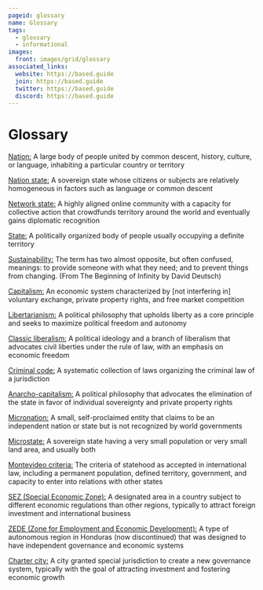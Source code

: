 ```yaml
---
pageid: glossary
name: Glossary
tags:
  - glossary
  - informational
images:
  front: images/grid/glossary
associated_links:
  website: https://based.guide
  join: https://based.guide
  twitter: https://based.guide
  discord: https://based.guide
---
```


# Glossary

<a href="#nation" id="nation" class="anchor-link">Nation:</a> A large body of people united by common descent, history, culture, or language, inhabiting a particular country or territory

<a href="#nation-state" id="nation-state" class="anchor-link">Nation state:</a> A sovereign state whose citizens or subjects are relatively homogeneous in factors such as language or common descent

<a href="#network-state" id="network-state" class="anchor-link">Network state:</a> A highly aligned online community with a capacity for collective action that crowdfunds territory around the world and eventually gains diplomatic recognition

<a href="#state" id="state" class="anchor-link">State:</a> A politically organized body of people usually occupying a definite territory

<a href="#sustainability" id="sustainability" class="anchor-link">Sustainability:</a> The term has two almost opposite, but often confused, meanings: to provide someone with what they need; and to prevent things from changing. (From The Beginning of Infinity by David Deutsch)

<a href="#capitalism" id="capitalism" class="anchor-link">Capitalism:</a> An economic system characterized by [not interfering in] voluntary exchange, private property rights, and free market competition

<a href="#libertarianism" id="libertarianism" class="anchor-link">Libertarianism:</a> A political philosophy that upholds liberty as a core principle and seeks to maximize political freedom and autonomy

<a href="#classic-liberalism" id="classic-liberalism" class="anchor-link">Classic liberalism:</a> A political ideology and a branch of liberalism that advocates civil liberties under the rule of law, with an emphasis on economic freedom

<a href="#criminal-code" id="criminal-code" class="anchor-link">Criminal code:</a> A systematic collection of laws organizing the criminal law of a jurisdiction

<a href="#anarcho-capitalism" id="anarcho-capitalism" class="anchor-link">Anarcho-capitalism:</a> A political philosophy that advocates the elimination of the state in favor of individual sovereignty and private property rights

<a href="#micronation" id="micronation" class="anchor-link">Micronation:</a> A small, self-proclaimed entity that claims to be an independent nation or state but is not recognized by world governments

<a href="#microstate" id="microstate" class="anchor-link">Microstate:</a> A sovereign state having a very small population or very small land area, and usually both

<a href="#montevideo-criteria" id="montevideo-criteria" class="anchor-link">Montevideo criteria:</a> The criteria of statehood as accepted in international law, including a permanent population, defined territory, government, and capacity to enter into relations with other states

<a href="#sez" id="sez" class="anchor-link">SEZ (Special Economic Zone):</a> A designated area in a country subject to different economic regulations than other regions, typically to attract foreign investment and international business

<a href="#zede" id="zede" class="anchor-link">ZEDE (Zone for Employment and Economic Development):</a> A type of autonomous region in Honduras (now discontinued) that was designed to have independent governance and economic systems

<a href="#charter-city" id="charter-city" class="anchor-link">Charter city:</a> A city granted special jurisdiction to create a new governance system, typically with the goal of attracting investment and fostering economic growth

